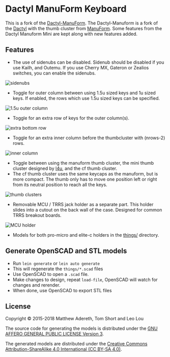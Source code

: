 # Dactyl ManuForm Keyboard

This is a fork of the [Dactyl-ManuForm](https://github.com/tshort/dactyl-keyboard). The Dactyl-Manuform is a fork of the [Dactyl](https://github.com/adereth/dactyl-keyboard) with the thumb cluster from [ManuForm](https://github.com/jeffgran/ManuForm). Some features from the Dactyl Manuform Mini are kept along with new features added. 

## Features

- The use of sidenubs can be disabled. Sidenub should be disabled if you use Kailh, and Outemu. If you use Cherry MX, Gateron or Zealios switches, you can enable the sidenubs.

![sidenubs](https://i.imgur.com/bCpeHjh.png)
- Toggle for outer column between using 1.5u sized keys and 1u sized keys. If enabled, the rows which use 1.5u sized keys can be specified.

![1.5u outer column](https://i.imgur.com/3hZadLK.png)
- Toggle for an extra row of keys for the outer column(s).

![extra bottom row](https://i.imgur.com/Gw3qk6Q.png)
- Toggle for an extra inner column before the thumbcluster with (nrows-2) rows.

![inner column](https://i.imgur.com/GnxvHOQ.png)
- Toggle between using the manuform thumb cluster, the mini thumb cluster designed by [l4u](https://github.com/l4u/dactyl-manuform-mini-keyboard), and the cf thumb cluster.
- The cf thumb cluster uses the same keycaps as the manuform, but is more compact. The thumb only has to move one position left or right from its neutral position to reach all the keys. 

![thumb clusters](https://i.imgur.com/3dvW10o.png)
- Removable MCU / TRRS jack holder as a separate part. This holder slides into a cutout on the back wall of the case. Designed for common TRRS breakout boards.

![MCU holder](https://i.imgur.com/wwKsOYR.png) 
- Models for both pro-micro and elite-c holders in the [things/](things/) directory. 

## Generate OpenSCAD and STL models

* Run `lein generate` or `lein auto generate`
* This will regenerate the `things/*.scad` files
* Use OpenSCAD to open a `.scad` file.
* Make changes to design, repeat `load-file`, OpenSCAD will watch for changes and rerender.
* When done, use OpenSCAD to export STL files



## License

Copyright © 2015-2018 Matthew Adereth, Tom Short and Leo Lou

The source code for generating the models is distributed under the [GNU AFFERO GENERAL PUBLIC LICENSE Version 3](LICENSE).

The generated models are distributed under the [Creative Commons Attribution-ShareAlike 4.0 International (CC BY-SA 4.0)](LICENSE-models).

